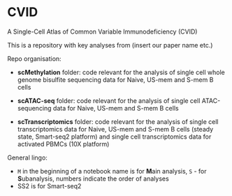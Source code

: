 # CVID
A Single-Cell Atlas of Common Variable Immunodeficiency (CVID)


This is a repository with key analyses from (insert our paper name etc.)

Repo organisation:

- **scMethylation** folder: code relevant for the analysis of single cell whole genome bisulfite sequencing data for Naive, US-mem and S-mem B cells

- **scATAC-seq** folder: code relevant for the analysis of single cell ATAC-sequencing data for Naive, US-mem and S-mem B cells

- **scTranscriptomics** folder: code relevant for the analysis of single cell transcriptomics data for Naive, US-mem and S-mem B cells (steady state, Smart-seq2 platform) and single cell transcriptomics data for activated PBMCs (10X platform)


General lingo: 
- ```M``` in the beginning of a notebook name is for **M**ain analysis, ```S``` - for **S**ubanalysis, numbers indicate the order of analyses
- SS2 is for Smart-seq2



